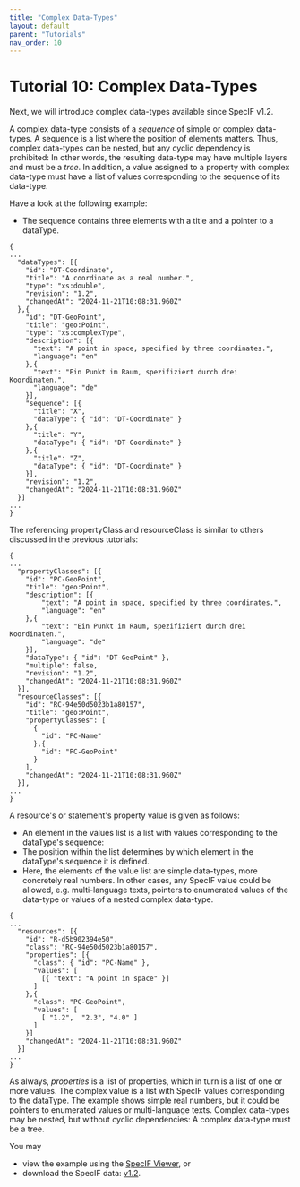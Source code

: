 ```yaml
---
title: "Complex Data-Types"
layout: default
parent: "Tutorials"
nav_order: 10
---
```


# Tutorial 10: Complex Data-Types

Next, we will introduce complex data-types available since SpecIF v1.2.

A complex data-type consists of a _sequence_ of simple or complex data-types. A sequence is a list where the position of elements matters.
Thus, complex data-types can be nested, but any cyclic dependency is prohibited: In other words, the resulting data-type may have multiple layers and must be a _tree_.
In addition, a value assigned to a property with complex data-type must have a list of values corresponding to the sequence of its data-type.

Have a look at the following example:
- The sequence contains three elements with a title and a pointer to a dataType.

```
{
...
  "dataTypes": [{
    "id": "DT-Coordinate",
    "title": "A coordinate as a real number.",
    "type": "xs:double",
    "revision": "1.2",
    "changedAt": "2024-11-21T10:08:31.960Z"
  },{
    "id": "DT-GeoPoint",
    "title": "geo:Point",
    "type": "xs:complexType",
    "description": [{
      "text": "A point in space, specified by three coordinates.",
      "language": "en"
    },{
      "text": "Ein Punkt im Raum, spezifiziert durch drei Koordinaten.",
      "language": "de"
    }],
    "sequence": [{
      "title": "X",
      "dataType": { "id": "DT-Coordinate" }
    },{
      "title": "Y",
      "dataType": { "id": "DT-Coordinate" }
    },{
      "title": "Z",
      "dataType": { "id": "DT-Coordinate" }
    }],
    "revision": "1.2",
    "changedAt": "2024-11-21T10:08:31.960Z"
  }]
...
}
```

The referencing propertyClass and resourceClass is similar to others discussed in the previous tutorials:
```
{
...
  "propertyClasses": [{
    "id": "PC-GeoPoint",
    "title": "geo:Point",
    "description": [{
        "text": "A point in space, specified by three coordinates.",
        "language": "en"
    },{
        "text": "Ein Punkt im Raum, spezifiziert durch drei Koordinaten.",
        "language": "de"
    }],
    "dataType": { "id": "DT-GeoPoint" },
    "multiple": false,
    "revision": "1.2",
    "changedAt": "2024-11-21T10:08:31.960Z"
  }],
  "resourceClasses": [{
    "id": "RC-94e50d5023b1a80157",
    "title": "geo:Point",
    "propertyClasses": [
      {
        "id": "PC-Name"
      },{
        "id": "PC-GeoPoint"
      }
    ],
    "changedAt": "2024-11-21T10:08:31.960Z"
  }],
...  
}
```

A resource's or statement's property value is given as follows:
- An element in the values list is a list with values corresponding to the dataType's sequence:
- The position within the list determines by which element in the dataType's sequence it is defined.
- Here, the elements of the value list are simple data-types, more concretely real numbers. 
In other cases, any SpecIF value could be allowed, e.g. multi-language texts, pointers to enumerated values of the data-type or values of a nested complex data-type. 

```
{
...
  "resources": [{
    "id": "R-d5b902394e50",
    "class": "RC-94e50d5023b1a80157",
    "properties": [{
      "class": { "id": "PC-Name" },
      "values": [
        [{ "text": "A point in space" }]
      ]
    },{
      "class": "PC-GeoPoint",
      "values": [
        [ "1.2",  "2.3", "4.0" ]
      ]
    }]
    "changedAt": "2024-11-21T10:08:31.960Z"
  }]
...
}
```

As always, _properties_ is a list of properties, which in turn is a list of one or more values.
The complex value is a list with SpecIF values corresponding to the dataType. 
The example shows simple real numbers, but it could be pointers to enumerated values or multi-language texts.
Complex data-types may be nested, but without cyclic dependencies: A complex data-type must be a tree.

You may 
- view the example using the <a href="https://specif.de/apps/view.html#import=https://specif.de/examples/v1.1/01_Hello-World.specif" target="_blank">SpecIF Viewer</a>, or 
- download the SpecIF data: <a href="https://specif.de/examples/v1.2/10_Complex-DataType.specif">v1.2</a>.

